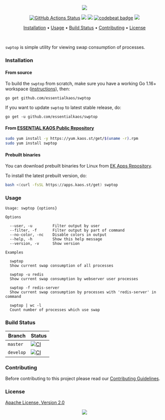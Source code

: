 <p align="center"><a href="#readme"><img src="https://gh.kaos.st/swptop.svg"/></a></p>

<p align="center">
  <a href="https://github.com/essentialkaos/swptop/actions"><img src="https://github.com/essentialkaos/swptop/workflows/CI/badge.svg" alt="GitHub Actions Status" /></a>
  <a href="https://github.com/essentialkaos/swptop/actions?query=workflow%3ACodeQL"><img src="https://github.com/essentialkaos/swptop/workflows/CodeQL/badge.svg" /></a>
  <a href="https://goreportcard.com/report/github.com/essentialkaos/swptop"><img src="https://goreportcard.com/badge/github.com/essentialkaos/swptop"></a>
  <a href="https://codebeat.co/projects/github-com-essentialkaos-swptop-master"><img alt="codebeat badge" src="https://codebeat.co/badges/21eb1670-e54a-4373-8f4b-cfb861198d4c" /></a>
  <a href="#license"><img src="https://gh.kaos.st/apache2.svg"></a>
</p>

<p align="center"><a href="#installation">Installation</a> • <a href="#usage">Usage</a> • <a href="#build-status">Build Status</a> • <a href="#contributing">Contributing</a> • <a href="#license">License</a></p>

<br/>

`swptop` is simple utility for viewing swap consumption of processes.

### Installation

#### From source

To build the `swptop` from scratch, make sure you have a working Go 1.16+ workspace ([instructions](https://golang.org/doc/install)), then:

```
go get github.com/essentialkaos/swptop
```

If you want to update `swptop` to latest stable release, do:

```
go get -u github.com/essentialkaos/swptop
```

#### From [ESSENTIAL KAOS Public Repository](https://yum.kaos.st)

```bash
sudo yum install -y https://yum.kaos.st/get/$(uname -r).rpm
sudo yum install swptop
```

#### Prebuilt binaries

You can download prebuilt binaries for Linux from [EK Apps Repository](https://apps.kaos.st/swptop/latest).

To install the latest prebuilt version, do:

```bash
bash <(curl -fsSL https://apps.kaos.st/get) swptop
```

### Usage

```
Usage: swptop {options}

Options

  --user, -u         Filter output by user
  --filter, -f       Filter output by part of command
  --no-color, -nc    Disable colors in output
  --help, -h         Show this help message
  --version, -v      Show version

Examples

  swptop
  Show current swap consumption of all processes

  swptop -u redis
  Show current swap consumption by webserver user processes

  swptop -f redis-server
  Show current swap consumption by processes with 'redis-server' in command

  swptop | wc -l
  Count number of processes which use swap

```

### Build Status

| Branch | Status |
|--------|--------|
| `master` | [![CI](https://github.com/essentialkaos/swptop/workflows/CI/badge.svg?branch=master)](https://github.com/essentialkaos/swptop/actions) |
| `develop` | [![CI](https://github.com/essentialkaos/swptop/workflows/CI/badge.svg?branch=develop)](https://github.com/essentialkaos/swptop/actions) |

### Contributing

Before contributing to this project please read our [Contributing Guidelines](https://github.com/essentialkaos/contributing-guidelines#contributing-guidelines).

### License

[Apache License, Version 2.0](https://www.apache.org/licenses/LICENSE-2.0)

<p align="center"><a href="https://essentialkaos.com"><img src="https://gh.kaos.st/ekgh.svg"/></a></p>
